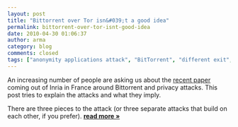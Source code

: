 ```yaml
---
layout: post
title: "Bittorrent over Tor isn&#039;t a good idea"
permalink: bittorrent-over-tor-isnt-good-idea
date: 2010-04-30 01:06:37
author: arma
category: blog
comments: closed
tags: ["anonymity applications attack", "BitTorrent", "different exit", "network", "peer", "post privacy problem", "relay"]
---
```


An increasing number of people are asking us about the [recent paper](http://hal.inria.fr/docs/00/47/15/56/PDF/TorBT.pdf) coming out of Inria in France around Bittorrent and privacy attacks. This post tries to explain the attacks and what they imply.

There are three pieces to the attack (or three separate attacks that build on each other, if you prefer). [**read more »**](https://blog.torproject.org/blog/bittorrent-over-tor-isnt-good-idea)
